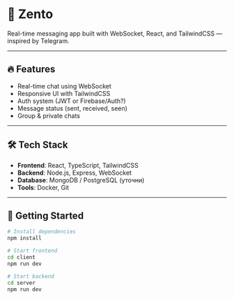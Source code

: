 # 💬 Zento

Real-time messaging app built with WebSocket, React, and TailwindCSS — inspired by Telegram.

---

## 🔥 Features

- Real-time chat using WebSocket
- Responsive UI with TailwindCSS
- Auth system (JWT or Firebase/Auth?)
- Message status (sent, received, seen)
- Group & private chats

---

## 🛠️ Tech Stack

- **Frontend**: React, TypeScript, TailwindCSS
- **Backend**: Node.js, Express, WebSocket
- **Database**: MongoDB / PostgreSQL (уточни)
- **Tools**: Docker, Git

---

## 🚀 Getting Started

```bash
# Install dependencies
npm install

# Start frontend
cd client
npm run dev

# Start backend
cd server
npm run dev

